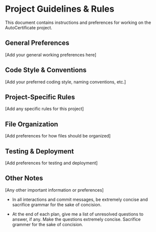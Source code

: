 
# Project Guidelines & Rules

This document contains instructions and preferences for working on the AutoCertificate project.

## General Preferences

[Add your general working preferences here]

## Code Style & Conventions

[Add your preferred coding style, naming conventions, etc.]

## Project-Specific Rules

[Add any specific rules for this project]

## File Organization

[Add preferences for how files should be organized]

## Testing & Deployment

[Add preferences for testing and deployment]

## Other Notes

[Any other important information or preferences]

 - In all interactions and commit messages, be extremely concise and sacrifice grammar for the sake of concision.

 - At the end of each plan, give me a list of unresolved questions to answer, if any. Make the questions extremely concise. Sacrifice grammer for the sake of concision.
 
